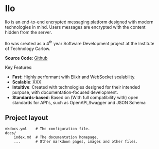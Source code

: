 # Ilo

Ilo is an end-to-end encrypted messaging platform designed with modern technologies in mind. Users messages are encrypted with the content hidden from the server.<br><br>
Ilo was created as a 4<sup>th</sup> year Software Development project at the Institute of Technology Carlow.

**Source Code**: <a href="github.com">Github</a>

Key Features:

* **Fast**: Highly performant with Elixir and WebSocket scalability.
* **Scalable**: XXX
* **Intuitive**: Created with technologies designed for their intended purpose, with documentation-focused development.
* **Standards-based**: Based on (With full compatibility with) open standards for API's, such as OpenAPI,Swagger and JSON Schema

## Project layout

    mkdocs.yml    # The configuration file.
    docs/
        index.md  # The documentation homepage.
        ...       # Other markdown pages, images and other files.
